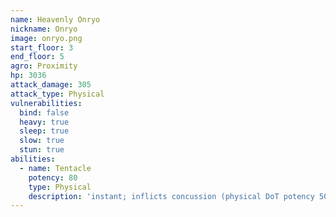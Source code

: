 ```yaml
---
name: Heavenly Onryo
nickname: Onryo
image: onryo.png
start_floor: 3
end_floor: 5
agro: Proximity
hp: 3036
attack_damage: 305
attack_type: Physical
vulnerabilities:
  bind: false
  heavy: true
  sleep: true
  slow: true
  stun: true
abilities:
  - name: Tentacle
    potency: 80
    type: Physical
    description: 'instant; inflicts concussion (physical DoT potency 50, 15s)'
---
```

